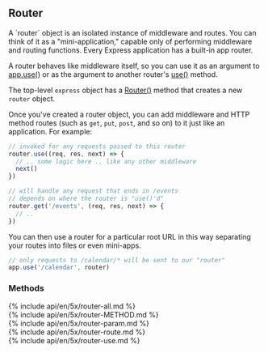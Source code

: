 <h2 id="router">Router</h2>

<section markdown="1">
A `router` object is an isolated instance of middleware and routes. You can think of it
as a "mini-application," capable only of performing middleware and routing
functions. Every Express application has a built-in app router.

A router behaves like middleware itself, so you can use it as an argument to
[app.use()](#app.use) or as the argument to another router's  [use()](#router.use) method.

The top-level `express` object has a [Router()](#express.router) method that creates a new `router` object.

Once you've created a router object, you can add middleware and HTTP method routes (such as `get`, `put`, `post`,
and so on) to it just like an application.  For example:

```js
// invoked for any requests passed to this router
router.use((req, res, next) => {
  // .. some logic here .. like any other middleware
  next()
})

// will handle any request that ends in /events
// depends on where the router is "use()'d"
router.get('/events', (req, res, next) => {
  // ..
})
```

You can then use a router for a particular root URL in this way separating your routes into files or even mini-apps.

```js
// only requests to /calendar/* will be sent to our "router"
app.use('/calendar', router)
```


</section>

<h3 id='router.methods'>Methods</h3>

<section markdown="1">
  {% include api/en/5x/router-all.md %}
</section>

<section markdown="1">
  {% include api/en/5x/router-METHOD.md %}
</section>

<section markdown="1">
  {% include api/en/5x/router-param.md %}
</section>

<section markdown="1">
  {% include api/en/5x/router-route.md %}
</section>

<section markdown="1">
  {% include api/en/5x/router-use.md %}
</section>
